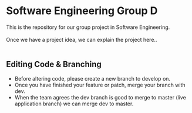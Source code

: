 # Software Engineering Group D
This is the repository for our group project in Software Engineering.
<br><br>
Once we have a project idea, we can explain the project here..
<br><br>

## Editing Code & Branching
* Before altering code, please create a new branch to develop on. 
* Once you have finished your feature or patch, merge your branch with dev.
* When the team agrees the dev branch is good to merge to master (live application branch) we can merge dev to master.
